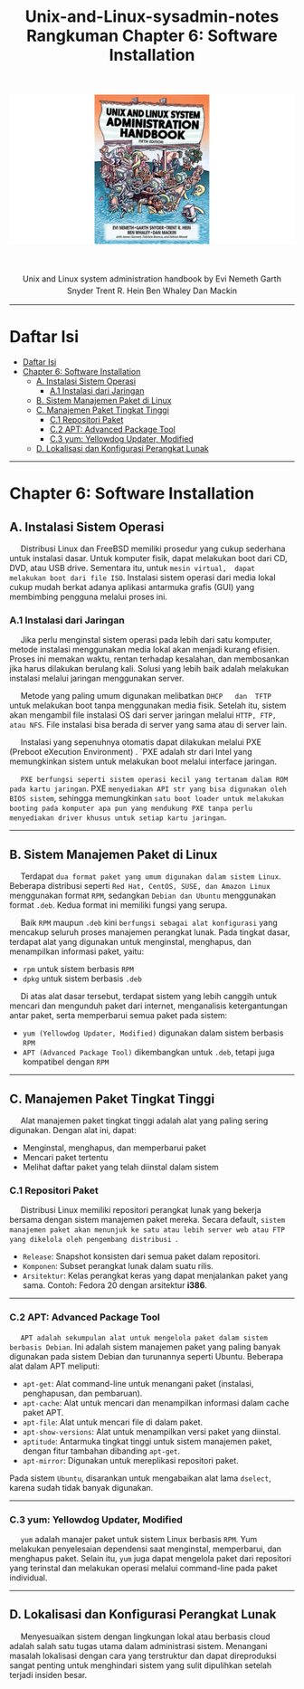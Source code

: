 <div align="center">
  <h1 style="font-weight: bold"> Unix-and-Linux-sysadmin-notes <br> Rangkuman Chapter 6: Software Installation</h1>
</div>
<br />
<br />
<div align="center">
  <img src="assets/img/cover-book-unix-linux-sysadmin/cover_book_unix_linux_administration_handbook.png" alt="cover_book_unix_linux_administration_handbook.png">
</div>
<br />
<br />
<div align="center">
  <p style="line-height: 1.5"> Unix and Linux system administration handbook by Evi Nemeth Garth Snyder Trent R. Hein Ben Whaley Dan Mackin</h3>
  <p>
</div>

---
# Daftar Isi
- [Daftar Isi](#daftar-isi)
- [Chapter 6: Software Installation](#chapter-6-software-installation)
  - [A. Instalasi Sistem Operasi](#a-instalasi-sistem-operasi)
    - [A.1 Instalasi dari Jaringan](#a1-instalasi-dari-jaringan)
  - [B. Sistem Manajemen Paket di Linux](#b-sistem-manajemen-paket-di-linux)
  - [C. Manajemen Paket Tingkat Tinggi](#c-manajemen-paket-tingkat-tinggi)
    - [C.1 Repositori Paket](#c1-repositori-paket)
    - [C.2 APT: Advanced Package Tool](#c2-apt-advanced-package-tool)
    - [C.3 yum: Yellowdog Updater, Modified](#c3-yum-yellowdog-updater-modified)
  - [D. Lokalisasi dan Konfigurasi Perangkat Lunak](#d-lokalisasi-dan-konfigurasi-perangkat-lunak)


---

# Chapter 6: Software Installation

## A. Instalasi Sistem Operasi

&nbsp;&nbsp;&nbsp;&nbsp; Distribusi Linux dan FreeBSD memiliki prosedur yang cukup sederhana untuk instalasi dasar. Untuk komputer fisik,  dapat melakukan boot dari CD, DVD, atau USB drive. Sementara itu, untuk  `mesin virtual,  dapat melakukan boot dari file ISO`. Instalasi sistem operasi dari media lokal cukup mudah berkat adanya aplikasi antarmuka grafis (GUI) yang membimbing pengguna melalui proses ini.

### A.1 Instalasi dari Jaringan

&nbsp;&nbsp;&nbsp;&nbsp; Jika  perlu menginstal sistem operasi pada lebih dari satu komputer, metode instalasi menggunakan media lokal akan menjadi kurang efisien. Proses ini memakan waktu, rentan terhadap kesalahan, dan membosankan jika harus dilakukan berulang kali. Solusi yang lebih baik adalah melakukan instalasi melalui jaringan menggunakan server.

&nbsp;&nbsp;&nbsp;&nbsp; Metode yang paling umum digunakan melibatkan `DHCP   dan  TFTP`   untuk melakukan boot tanpa menggunakan media fisik. Setelah itu, sistem akan mengambil file instalasi OS dari server jaringan melalui `HTTP, FTP, atau NFS`. File instalasi bisa berada di server yang sama atau di server lain.

&nbsp;&nbsp;&nbsp;&nbsp; Instalasi yang sepenuhnya otomatis dapat dilakukan melalui   PXE (Preboot eXecution Environment) . `PXE adalah str dari Intel yang memungkinkan sistem untuk melakukan boot melalui interface jaringan.

&nbsp;&nbsp;&nbsp;&nbsp; `PXE berfungsi seperti sistem operasi kecil yang tertanam dalam ROM pada kartu jaringan`. PXE `menyediakan API str yang bisa digunakan oleh BIOS sistem`, sehingga memungkinkan `satu boot loader untuk melakukan booting pada komputer apa pun yang mendukung PXE tanpa perlu menyediakan driver khusus untuk setiap kartu jaringan`.

---

## B. Sistem Manajemen Paket di Linux

&nbsp;&nbsp;&nbsp;&nbsp; Terdapat `dua format paket yang umum digunakan dalam sistem Linux`. Beberapa distribusi seperti `Red Hat, CentOS, SUSE, dan Amazon Linux` menggunakan format `RPM`, sedangkan `Debian dan Ubuntu` menggunakan format `.deb`. Kedua format ini memiliki fungsi yang serupa.

&nbsp;&nbsp;&nbsp;&nbsp; Baik `RPM` maupun `.deb` kini `berfungsi sebagai alat konfigurasi` yang mencakup seluruh proses manajemen perangkat lunak. Pada tingkat dasar, terdapat alat yang digunakan untuk menginstal, menghapus, dan menampilkan informasi paket, yaitu:

- `rpm` untuk sistem berbasis `RPM`
- `dpkg` untuk sistem berbasis `.deb`

&nbsp;&nbsp;&nbsp;&nbsp; Di atas alat dasar tersebut, terdapat sistem yang lebih canggih untuk mencari dan mengunduh paket dari internet, menganalisis ketergantungan antar paket, serta memperbarui semua paket pada sistem:

- `yum (Yellowdog Updater, Modified)` digunakan dalam sistem berbasis `RPM`
- `APT (Advanced Package Tool)` dikembangkan untuk `.deb`, tetapi juga kompatibel dengan `RPM`

---

## C. Manajemen Paket Tingkat Tinggi

&nbsp;&nbsp;&nbsp;&nbsp; Alat manajemen paket tingkat tinggi adalah alat yang paling sering digunakan. Dengan alat ini,  dapat:

- Menginstal, menghapus, dan memperbarui paket
- Mencari paket tertentu
- Melihat daftar paket yang telah diinstal dalam sistem

### C.1 Repositori Paket

&nbsp;&nbsp;&nbsp;&nbsp; Distribusi Linux memiliki repositori perangkat lunak yang bekerja bersama dengan sistem manajemen paket mereka. Secara default,  `sistem manajemen paket akan menunjuk ke satu atau lebih server web atau FTP yang dikelola oleh pengembang distribusi `.

- `Release`: Snapshot konsisten dari semua paket dalam repositori.
- `Komponen`: Subset perangkat lunak dalam suatu rilis.
- `Arsitektur`: Kelas perangkat keras yang dapat menjalankan paket yang sama. Contoh: Fedora 20 dengan arsitektur **i386**.

---

### C.2 APT: Advanced Package Tool

&nbsp;&nbsp;&nbsp;&nbsp; `APT adalah sekumpulan alat untuk mengelola paket dalam sistem berbasis Debian`. Ini adalah sistem manajemen paket yang paling banyak digunakan pada sistem Debian dan turunannya seperti Ubuntu. Beberapa alat dalam APT meliputi:

- `apt-get`: Alat command-line untuk menangani paket (instalasi, penghapusan, dan pembaruan).
- `apt-cache`: Alat untuk mencari dan menampilkan informasi dalam cache paket APT.
- `apt-file`: Alat untuk mencari file di dalam paket.
- `apt-show-versions`: Alat untuk menampilkan versi paket yang diinstal.
- `aptitude`: Antarmuka tingkat tinggi untuk sistem manajemen paket, dengan fitur tambahan dibanding `apt-get`.
- `apt-mirror`: Digunakan untuk mereplikasi repositori paket.

Pada sistem `Ubuntu`, disarankan untuk mengabaikan alat lama `dselect`, karena sudah tidak banyak digunakan.

---

### C.3 yum: Yellowdog Updater, Modified

&nbsp;&nbsp;&nbsp;&nbsp; `yum` adalah manajer paket untuk sistem Linux berbasis `RPM`. Yum melakukan penyelesaian dependensi saat menginstal, memperbarui, dan menghapus paket. Selain itu, `yum` juga dapat mengelola paket dari repositori yang terinstal dan melakukan operasi melalui command-line pada paket individual.

---

## D. Lokalisasi dan Konfigurasi Perangkat Lunak

&nbsp;&nbsp;&nbsp;&nbsp; Menyesuaikan sistem dengan lingkungan lokal atau berbasis cloud adalah salah satu tugas utama dalam administrasi sistem. Menangani masalah lokalisasi dengan cara yang terstruktur dan dapat direproduksi sangat penting untuk menghindari sistem yang sulit dipulihkan setelah terjadi insiden besar.